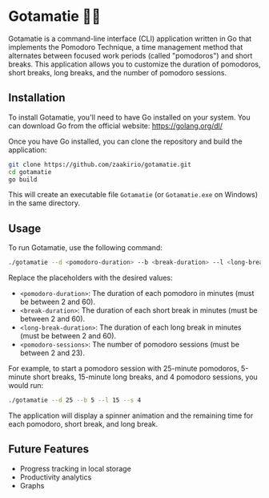 

# Gotamatie 🍅🐇

Gotamatie is a command-line interface (CLI) application written in Go that implements the Pomodoro Technique, a time management method that alternates between focused work periods (called "pomodoros") and short breaks. This application allows you to customize the duration of pomodoros, short breaks, long breaks, and the number of pomodoro sessions.

## Installation

To install Gotamatie, you'll need to have Go installed on your system. You can download Go from the official website: https://golang.org/dl/

Once you have Go installed, you can clone the repository and build the application:

```bash
git clone https://github.com/zaakirio/gotamatie.git
cd gotamatie
go build
```

This will create an executable file `Gotamatie` (or `Gotamatie.exe` on Windows) in the same directory.

## Usage

To run Gotamatie, use the following command:

```bash
./gotamatie --d <pomodoro-duration> --b <break-duration> --l <long-break-duration> --s <pomodoro-sessions>
```

Replace the placeholders with the desired values:

- `<pomodoro-duration>`: The duration of each pomodoro in minutes (must be between 2 and 60).
- `<break-duration>`: The duration of each short break in minutes (must be between 2 and 60).
- `<long-break-duration>`: The duration of each long break in minutes (must be between 2 and 60).
- `<pomodoro-sessions>`: The number of pomodoro sessions (must be between 2 and 23).

For example, to start a pomodoro session with 25-minute pomodoros, 5-minute short breaks, 15-minute long breaks, and 4 pomodoro sessions, you would run:

```bash
./gotamatie --d 25 --b 5 --l 15 --s 4
```

The application will display a spinner animation and the remaining time for each pomodoro, short break, and long break.

## Future Features
- Progress tracking in local storage
- Productivity analytics
- Graphs

